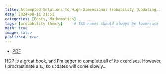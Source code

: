 ```yaml
---
title: Attempted Solutions to High-Dimensional Probability (Updating...)
date: 2024-08-11 21:51
categories: [Posts, Mathematics]
tags: [probability theory]     # TAG names should always be lowercase
math: true
image: false
published: true
---
```


- [PDF](/assets/img/2024-08-11-hdp-soln/hdp_ex.pdf) 

HDP is a great book, and I'm eager to complete all of its exercises. However, I procrastinate a.s., so updates will come slowly...